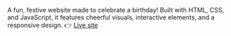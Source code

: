 A fun, festive website made to celebrate a birthday!
Built with HTML, CSS, and JavaScript, it features cheerful visuals, interactive elements, and a responsive design.
👉 [Live site](https://yusuph-birthday-website.netlify.app)
